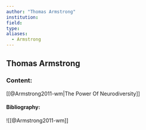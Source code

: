 ```yaml
---
author: "Thomas Armstrong"
institution:
field:
type:
aliases:
  - Armstrong
---
```


## Thomas Armstrong

### Content:
[[@Armstrong2011-wm|The Power Of Neurodiversity]]

#### Bibliography:

![[@Armstrong2011-wm]]